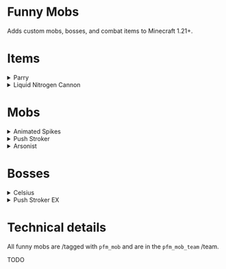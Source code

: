 # Funny Mobs

Adds custom mobs, bosses, and combat items to Minecraft 1.21+.

# Items

<details>
<summary>Parry</summary>
<br>
Right clicking while in the main or off hand starts a parry.

In this state, all damage (with the exception of True Damage) is nullified.

The parry lasts for 0.5s. Getting hit within this time ends the parry and grants the user:
- Strength III for 2s
- Speed II for 2s
- Fire resistance for 6s
- Immunity to the Liquid Nitrogen effect for 6s

Cooldown: 15s

To obtain: Kill Celsius 233
</details>

<details>
<summary>Liquid Nitrogen Cannon</summary>
<br>
Shoots arrows infused with LN2. For 6s, hit targets are dealt 0.25 hearts of True Damage for every metre travelled.

This effect does not work on bosses.

Cooldown: 10s

To obtain: Kill Push Stroker EX
</details>

# Mobs

<details>
<summary>Animated Spikes</summary>
<br>
Cactus given sentience. When hit, deals 3 hearts of True Damage to all players in a 6m radius.
</details>

<details>
<summary>Push Stroker</summary>
<br>
This entity wields a Liquid Nitrogen Cannon.
</details>

<details>
<summary>Arsonist</summary>
<br>
Unleashes flames in a 7.5m radius every 15s.
</details>

# Bosses

<details>
<summary>Celsius</summary>
<br>
TODO: Description

Drops: Parry
</details>

<details>
<summary>Push Stroker EX</summary>
<br>
TODO: Description

Drops: Liquid Nitrogen Cannon
</details>

# Technical details

All funny mobs are /tagged with `pfm_mob` and are in the `pfm_mob_team` /team.

TODO
